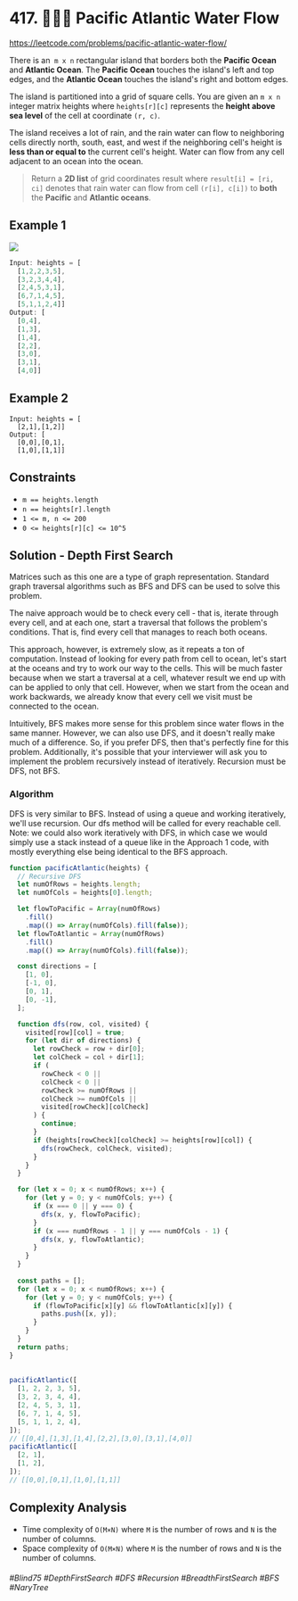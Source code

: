 # 417. 👩🏽‍🦯 Pacific Atlantic Water Flow
https://leetcode.com/problems/pacific-atlantic-water-flow/

There is an` m x n` rectangular island that borders both the <b>Pacific Ocean</b> and <b>Atlantic Ocean</b>. The <b>Pacific Ocean</b> touches the island's left and top edges, and the <b>Atlantic Ocean</b> touches the island's right and bottom edges.

The island is partitioned into a grid of square cells. You are given an `m x n` integer matrix heights where `heights[r][c]` represents the <b>height above sea level</b> of the cell at coordinate `(r, c)`.

The island receives a lot of rain, and the rain water can flow to neighboring cells directly north, south, east, and west if the neighboring cell's height is <b>less than or equal to</b> the current cell's height. Water can flow from any cell adjacent to an ocean into the ocean.

> Return a <b>2D list</b> of grid coordinates result where `result[i] = [ri, ci]` denotes that rain water can flow from cell `(r[i], c[i])` to <b>both</b> the <b>Pacific</b> and <b>Atlantic oceans</b>.


## Example 1
![](https://assets.leetcode.com/uploads/2021/06/08/waterflow-grid.jpg)
````js
Input: heights = [
  [1,2,2,3,5],
  [3,2,3,4,4],
  [2,4,5,3,1],
  [6,7,1,4,5],
  [5,1,1,2,4]]
Output: [
  [0,4],
  [1,3],
  [1,4],
  [2,2],
  [3,0],
  [3,1],
  [4,0]]
````
## Example 2
````
Input: heights = [
  [2,1],[1,2]]
Output: [
  [0,0],[0,1],
  [1,0],[1,1]]
````

## Constraints

- `m == heights.length`
- `n == heights[r].length`
- `1 <= m, n <= 200`
- `0 <= heights[r][c] <= 10^5`

## Solution - Depth First Search
Matrices such as this one are a type of graph representation. Standard graph traversal algorithms such as BFS and DFS can be used to solve this problem. 

The naive approach would be to check every cell - that is, iterate through every cell, and at each one, start a traversal that follows the problem's conditions. That is, find every cell that manages to reach both oceans.

This approach, however, is extremely slow, as it repeats a ton of computation. Instead of looking for every path from cell to ocean, let's start at the oceans and try to work our way to the cells. This will be much faster because when we start a traversal at a cell, whatever result we end up with can be applied to only that cell. However, when we start from the ocean and work backwards, we already know that every cell we visit must be connected to the ocean.

Intuitively, BFS makes more sense for this problem since water flows in the same manner. However, we can also use DFS, and it doesn't really make much of a difference. So, if you prefer DFS, then that's perfectly fine for this problem. Additionally, it's possible that your interviewer will ask you to implement the problem recursively instead of iteratively. Recursion must be DFS, not BFS.

### Algorithm

DFS is very similar to BFS. Instead of using a queue and working iteratively, we'll use recursion. Our dfs method will be called for every reachable cell. Note: we could also work iteratively with DFS, in which case we would simply use a stack instead of a queue like in the Approach 1 code, with mostly everything else being identical to the BFS approach.
````js
function pacificAtlantic(heights) {
  // Recursive DFS
  let numOfRows = heights.length;
  let numOfCols = heights[0].length;

  let flowToPacific = Array(numOfRows)
    .fill()
    .map(() => Array(numOfCols).fill(false));
  let flowToAtlantic = Array(numOfRows)
    .fill()
    .map(() => Array(numOfCols).fill(false));

  const directions = [
    [1, 0],
    [-1, 0],
    [0, 1],
    [0, -1],
  ];

  function dfs(row, col, visited) {
    visited[row][col] = true;
    for (let dir of directions) {
      let rowCheck = row + dir[0];
      let colCheck = col + dir[1];
      if (
        rowCheck < 0 ||
        colCheck < 0 ||
        rowCheck >= numOfRows ||
        colCheck >= numOfCols ||
        visited[rowCheck][colCheck]
      ) {
        continue;
      }
      if (heights[rowCheck][colCheck] >= heights[row][col]) {
        dfs(rowCheck, colCheck, visited);
      }
    }
  }

  for (let x = 0; x < numOfRows; x++) {
    for (let y = 0; y < numOfCols; y++) {
      if (x === 0 || y === 0) {
        dfs(x, y, flowToPacific);
      }
      if (x === numOfRows - 1 || y === numOfCols - 1) {
        dfs(x, y, flowToAtlantic);
      }
    }
  }
  
  const paths = [];
  for (let x = 0; x < numOfRows; x++) {
    for (let y = 0; y < numOfCols; y++) {
      if (flowToPacific[x][y] && flowToAtlantic[x][y]) {
        paths.push([x, y]);
      }
    }
  }
  return paths;
}
  
  
pacificAtlantic([
  [1, 2, 2, 3, 5],
  [3, 2, 3, 4, 4],
  [2, 4, 5, 3, 1],
  [6, 7, 1, 4, 5],
  [5, 1, 1, 2, 4],
]);
// [[0,4],[1,3],[1,4],[2,2],[3,0],[3,1],[4,0]]
pacificAtlantic([
  [2, 1],
  [1, 2],
]);
// [[0,0],[0,1],[1,0],[1,1]]
````


## Complexity Analysis
- Time complexity of `O(M×N)` where `M` is the number of rows and `N` is the number of columns.
- Space complexity of `O(M×N)` where `M` is the number of rows and `N` is the number of columns.

###### #Blind75 #DepthFirstSearch #DFS #Recursion #BreadthFirstSearch #BFS #NaryTree
